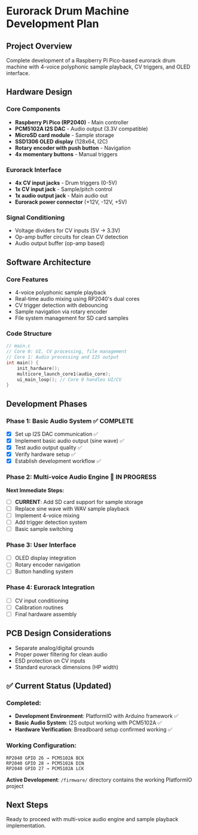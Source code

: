 # Eurorack Drum Machine Development Plan

## Project Overview

Complete development of a Raspberry Pi Pico-based eurorack drum machine with 4-voice polyphonic sample playback, CV triggers, and OLED interface.

## Hardware Design

### Core Components

- **Raspberry Pi Pico (RP2040)** - Main controller
- **PCM5102A I2S DAC** - Audio output (3.3V compatible)
- **MicroSD card module** - Sample storage
- **SSD1306 OLED display** (128x64, I2C)
- **Rotary encoder with push button** - Navigation
- **4x momentary buttons** - Manual triggers

### Eurorack Interface

- **4x CV input jacks** - Drum triggers (0-5V)
- **1x CV input jack** - Sample/pitch control
- **1x audio output jack** - Main audio out
- **Eurorack power connector** (+12V, -12V, +5V)

### Signal Conditioning

- Voltage dividers for CV inputs (5V → 3.3V)
- Op-amp buffer circuits for clean CV detection
- Audio output buffer (op-amp based)

## Software Architecture

### Core Features

- 4-voice polyphonic sample playback
- Real-time audio mixing using RP2040's dual cores
- CV trigger detection with debouncing
- Sample navigation via rotary encoder
- File system management for SD card samples

### Code Structure

```c
// main.c
// Core 0: UI, CV processing, file management
// Core 1: Audio processing and I2S output
int main() {
    init_hardware();
    multicore_launch_core1(audio_core);
    ui_main_loop(); // Core 0 handles UI/CV
}
```

## Development Phases

### Phase 1: Basic Audio System ✅ COMPLETE

- [x] Set up I2S DAC communication ✅
- [x] Implement basic audio output (sine wave) ✅
- [x] Test audio output quality ✅
- [x] Verify hardware setup ✅
- [x] Establish development workflow ✅

### Phase 2: Multi-voice Audio Engine 🚧 IN PROGRESS

**Next Immediate Steps:**

- [ ] **CURRENT**: Add SD card support for sample storage
- [ ] Replace sine wave with WAV sample playback
- [ ] Implement 4-voice mixing
- [ ] Add trigger detection system
- [ ] Basic sample switching

### Phase 3: User Interface

- [ ] OLED display integration
- [ ] Rotary encoder navigation
- [ ] Button handling system

### Phase 4: Eurorack Integration

- [ ] CV input conditioning
- [ ] Calibration routines
- [ ] Final hardware assembly

## PCB Design Considerations

- Separate analog/digital grounds
- Proper power filtering for clean audio
- ESD protection on CV inputs
- Standard eurorack dimensions (HP width)

## ✅ Current Status (Updated)

### Completed:

- **Development Environment**: PlatformIO with Arduino framework ✅
- **Basic Audio System**: I2S output working with PCM5102A ✅
- **Hardware Verification**: Breadboard setup confirmed working ✅

### Working Configuration:

```
RP2040 GPIO 26 → PCM5102A BCK
RP2040 GPIO 28 → PCM5102A DIN
RP2040 GPIO 27 → PCM5102A LCK
```

**Active Development**: `/firmware/` directory contains the working PlatformIO project

## Next Steps

Ready to proceed with multi-voice audio engine and sample playback implementation.
